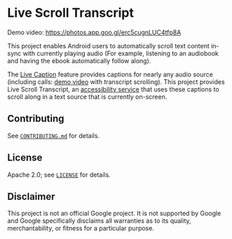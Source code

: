 # Live Scroll Transcript

Demo video: https://photos.app.goo.gl/erc5cugnLUC4tfp8A

This project enables Android users to automatically scroll text content in-sync with currently playing audio (For example, listening to an audiobook and having the ebook automatically follow along).

The [Live Caption](https://support.google.com/accessibility/android/answer/9350862?hl=en) feature provides captions for nearly any audio source (including calls: [demo video](https://photos.app.goo.gl/2SribBXHpw9UCKZLA) with transcript scrolling). This project provides Live Scroll Transcript, an [accessibility service](https://developer.android.com/guide/topics/ui/accessibility/service) that uses these captions to scroll along in a text source that is currently on-screen.

## Contributing

See [`CONTRIBUTING.md`](CONTRIBUTING.md) for details.

## License

Apache 2.0; see [`LICENSE`](LICENSE) for details.

## Disclaimer

This project is not an official Google project. It is not supported by
Google and Google specifically disclaims all warranties as to its quality,
merchantability, or fitness for a particular purpose.
